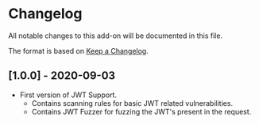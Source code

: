 # Changelog
All notable changes to this add-on will be documented in this file.

The format is based on [Keep a Changelog](https://keepachangelog.com/en/1.0.0/).

## [1.0.0] - 2020-09-03
 
 - First version of JWT Support.
   - Contains scanning rules for basic JWT related vulnerabilities.
   - Contains JWT Fuzzer for fuzzing the JWT's present in the request.